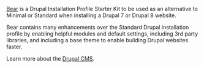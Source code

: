 [Bear](https://www.drupal.org/project/bear) is a Drupal Installation Profile Starter Kit to be used as an alternative to Minimal or Standard when installing a Drupal 7 or Drupal 8 website.

Bear contains many enhancements over the Standard Drupal installation profile by enabling helpful modules and default settings, including 3rd party libraries, and including a base theme to enable building Drupal websites faster.

Learn more about the [Drupal CMS](https://www.drupal.org/).